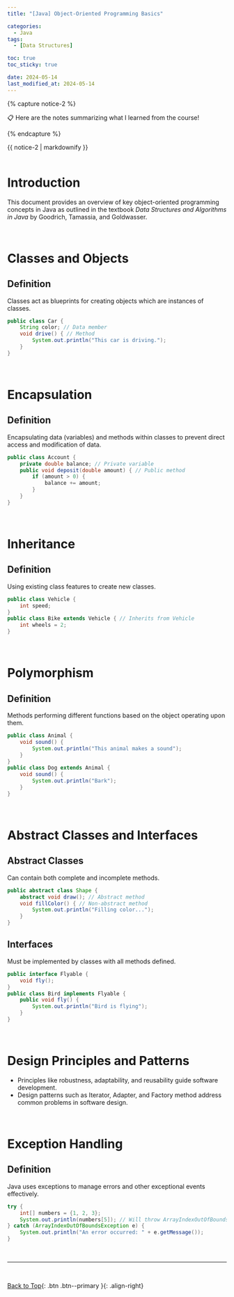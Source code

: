 ```yaml
---
title: "[Java] Object-Oriented Programming Basics"

categories:
  - Java
tags:
  - [Data Structures]

toc: true
toc_sticky: true

date: 2024-05-14
last_modified_at: 2024-05-14
---
```


{% capture notice-2 %}

📋 Here are the notes summarizing what I learned from the course!

  {% endcapture %}

<div class="notice--danger">{{ notice-2 | markdownify }}</div>

<br>


# Introduction

This document provides an overview of key object-oriented programming concepts in Java as outlined in the textbook *Data Structures and Algorithms in Java* by Goodrich, Tamassia, and Goldwasser.

<br>

# Classes and Objects

## Definition 

Classes act as blueprints for creating objects which are instances of classes.

```java
public class Car {
    String color; // Data member
    void drive() { // Method
        System.out.println("This car is driving.");
    }
}
```

<br>

# Encapsulation

## Definition

Encapsulating data (variables) and methods within classes to prevent direct access and modification of data.

```java
public class Account {
    private double balance; // Private variable
    public void deposit(double amount) { // Public method
        if (amount > 0) {
            balance += amount;
        }
    }
}
```

<br>

# Inheritance

## Definition

Using existing class features to create new classes.

```java
public class Vehicle {
    int speed;
}
public class Bike extends Vehicle { // Inherits from Vehicle
    int wheels = 2;
}
```

<br>

# Polymorphism


## Definition

Methods performing different functions based on the object operating upon them.

```java
public class Animal {
    void sound() {
        System.out.println("This animal makes a sound");
    }
}
public class Dog extends Animal {
    void sound() {
        System.out.println("Bark");
    }
}
```

<br>

# Abstract Classes and Interfaces

## Abstract Classes

Can contain both complete and incomplete methods.

```java
public abstract class Shape {
    abstract void draw(); // Abstract method
    void fillColor() { // Non-abstract method
        System.out.println("Filling color...");
    }
}
```

## Interfaces

Must be implemented by classes with all methods defined.

```java
public interface Flyable {
    void fly();
}
public class Bird implements Flyable {
    public void fly() {
        System.out.println("Bird is flying");
    }
}
```

<br>

# Design Principles and Patterns

- Principles like robustness, adaptability, and reusability guide software development.
- Design patterns such as Iterator, Adapter, and Factory method address common problems in software design.

<br>

# Exception Handling

## Definition

Java uses exceptions to manage errors and other exceptional events effectively.

```java
try {
    int[] numbers = {1, 2, 3};
    System.out.println(numbers[5]); // Will throw ArrayIndexOutOfBoundsException
} catch (ArrayIndexOutOfBoundsException e) {
    System.out.println("An error occurred: " + e.getMessage());
}
```

<br>

---

<br>

[Back to Top](#){: .btn .btn--primary }{: .align-right}
